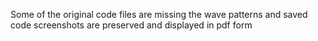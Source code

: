 Some of the original code files are missing 
the wave patterns and saved code screenshots are preserved and displayed in pdf form
